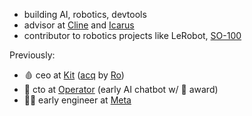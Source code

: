 - building AI, robotics, devtools
- advisor at [Cline](https://github.com/cline/cline) and [Icarus](https://www.icarus.one/)
- contributor to robotics projects like LeRobot, [SO-100](https://github.com/TheRobotStudio/SO-ARM100)
  
Previously:

- 🩸 ceo at [Kit](https://x.com/athomekit) ([acq](https://www.prnewswire.com/news-releases/ro-acquires-kit-to-expand-at-home-diagnostics-and-preventative-care-capabilities-301323176.html) by [Ro](https://ro.co/)) 
- 🤖 cto at [Operator](https://www.operator.com/) (early AI chatbot w/  award)
- 👨‍💻 early engineer at [Meta](https://www.meta.ai/)
